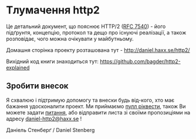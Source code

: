 Тлумачення http2
================

Це детальний документ, що пояснює HTTP/2 ([RFC
 7540](https://httpwg.github.io/specs/rfc7540.html)) - його підґрунтя,
концепцію, протокол та дещо про існуючі реалізації, а також розповідає, чого
можна очікувати у майбутньому.

Домашня сторінка проекту розташована тут - http://daniel.haxx.se/http2/

Вихідний код книги знаходиться тут: https://github.com/bagder/http2-explained


Зробити внесок
--------------

Я схвалюю і підтримую допомогу та внески будь від-кого, хто має бажання
удосконалити проект. Ми приймаємо [пулл
 ріквести](https://github.com/bagder/http2-explained/pulls), також Ви можете
задати [питання](https://github.com/bagder/http2-explained/issues), або
відправити листа зі своїми пропозиціями на адресу daniel-http2@haxx.se !

Даніель Стенберґ / Daniel Stenberg

